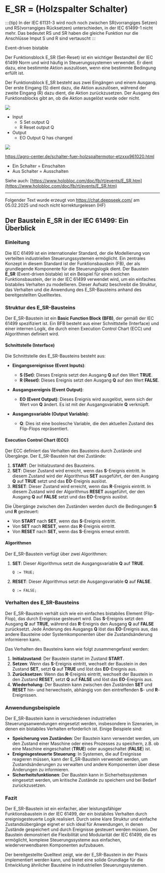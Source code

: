 # E\_SR = (Holzspalter Schalter)

:::{tip}
In der IEC 61131-3 wird noch noch zwischen SR(vorrangiges Setzen) und RS(vorrangiges Rücksetzen) unterschieden, in der IEC 61499-1 nicht mehr. Das bedeutet RS und SR haben die gleiche Funktion nur die Anschlüsse Imput S und R sind vertauscht
:::

Event-driven bistable

Der Funktionsblock E\_SR (Set-Reset) ist ein wichtiger Bestandteil der IEC 61499 Norm und wird häufig in Steuerungssystemen verwendet. Er dient dazu, eine bestimmte Aktion auszulösen, wenn eine bestimmte Bedingung erfüllt ist.

Der Funktionsblock E\_SR besteht aus zwei Eingängen und einem Ausgang. Der erste Eingang (S) dient dazu, die Aktion auszulösen, während der zweite Eingang (R) dazu dient, die Aktion zurückzusetzen. Der Ausgang des Funktionsblocks gibt an, ob die Aktion ausgelöst wurde oder nicht.

![](https://user-images.githubusercontent.com/113907528/204904299-a6a3580a-42b4-4ea9-80c9-52b38b2d002b.png)

*   Input
    *   S Set output Q
    *   R Reset output Q
*   Output
    *   EO Output Q has changed

![](https://agro-center.de/out/pictures/master/product/1/ETZXXX961020_1.jpg)

https://agro-center.de/schalter-fuer-holzspaltermotor-etzxxx961020.html

*   Ein Schalter = Einschalten
*   Aus Schalter = Ausschalten

Siehe auch: \[https://www.holobloc.com/doc/fb/rt/events/E_SR.htm](https://www.holobloc.com/doc/fb/rt/events/E_SR.htm)


* * * * * * * * * *

Folgender Text wurde erzeugt von <https://chat.deepseek.com/> am 05.02.2025 und noch nicht korrekturgelesen (HF)

## Der Baustein E_SR in der IEC 61499: Ein Überblick

### Einleitung

Die IEC 61499 ist ein internationaler Standard, der die Modellierung von verteilten industriellen Steuerungssystemen ermöglicht. Ein zentrales Konzept in diesem Standard ist der Funktionsbaustein (FB), der als grundlegende Komponente für die Steuerungslogik dient. Der Baustein **E_SR** (Event-driven bistable) ist ein Beispiel für einen solchen Funktionsbaustein, der in der IEC 61499 verwendet wird, um ein einfaches bistabiles Verhalten zu modellieren. Dieser Aufsatz beschreibt die Struktur, das Verhalten und die Anwendung des E_SR-Bausteins anhand des bereitgestellten Quelltextes.

### Struktur des E_SR-Bausteins

Der E_SR-Baustein ist ein **Basic Function Block (BFB)**, der gemäß der IEC 61499 spezifiziert ist. Ein BFB besteht aus einer Schnittstelle (Interface) und einer internen Logik, die durch einen Execution Control Chart (ECC) und Algorithmen definiert wird.

#### Schnittstelle (Interface)

Die Schnittstelle des E_SR-Bausteins besteht aus:

- **Eingangsereignisse (Event Inputs)**:
  - **S (Set)**: Dieses Ereignis setzt den Ausgang **Q** auf den Wert **TRUE**.
  - **R (Reset)**: Dieses Ereignis setzt den Ausgang **Q** auf den Wert **FALSE**.

- **Ausgangsereignis (Event Output)**:
  - **EO (Event Output)**: Dieses Ereignis wird ausgelöst, wenn sich der Wert von **Q** ändert. Es ist mit der Ausgangsvariable **Q** verknüpft.

- **Ausgangsvariable (Output Variable)**:
  - **Q**: Dies ist eine boolesche Variable, die den aktuellen Zustand des Flip-Flops repräsentiert.

#### Execution Control Chart (ECC)

Der ECC definiert das Verhalten des Bausteins durch Zustände und Übergänge. Der E_SR-Baustein hat drei Zustände:

1. **START**: Der Initialzustand des Bausteins.
2. **SET**: Dieser Zustand wird erreicht, wenn das **S**-Ereignis eintritt. In diesem Zustand wird der Algorithmus **SET** ausgeführt, der den Ausgang **Q** auf **TRUE** setzt und das **EO**-Ereignis auslöst.
3. **RESET**: Dieser Zustand wird erreicht, wenn das **R**-Ereignis eintritt. In diesem Zustand wird der Algorithmus **RESET** ausgeführt, der den Ausgang **Q** auf **FALSE** setzt und das **EO**-Ereignis auslöst.

Die Übergänge zwischen den Zuständen werden durch die Bedingungen **S** und **R** gesteuert:

- Von **START** nach **SET**, wenn das **S**-Ereignis eintritt.
- Von **SET** nach **RESET**, wenn das **R**-Ereignis eintritt.
- Von **RESET** nach **SET**, wenn das **S**-Ereignis erneut eintritt.

#### Algorithmen

Der E_SR-Baustein verfügt über zwei Algorithmen:

1. **SET**: Dieser Algorithmus setzt die Ausgangsvariable **Q** auf **TRUE**.
   ```structured-text
   Q := TRUE;
   ```

2. **RESET**: Dieser Algorithmus setzt die Ausgangsvariable **Q** auf **FALSE**.
   ```structured-text
   Q := FALSE;
   ```

### Verhalten des E_SR-Bausteins

Der E_SR-Baustein verhält sich wie ein einfaches bistabiles Element (Flip-Flop), das durch Ereignisse gesteuert wird. Das **S**-Ereignis setzt den Ausgang **Q** auf **TRUE**, während das **R**-Ereignis den Ausgang **Q** auf **FALSE** zurücksetzt. Jede Änderung des Ausgangs **Q** löst das **EO**-Ereignis aus, das andere Bausteine oder Systemkomponenten über die Zustandsänderung informieren kann.

Das Verhalten des Bausteins kann wie folgt zusammengefasst werden:

1. **Initialzustand**: Der Baustein startet im Zustand **START**.
2. **Setzen**: Wenn das **S**-Ereignis eintritt, wechselt der Baustein in den Zustand **SET**, setzt **Q** auf **TRUE** und löst das **EO**-Ereignis aus.
3. **Zurücksetzen**: Wenn das **R**-Ereignis eintritt, wechselt der Baustein in den Zustand **RESET**, setzt **Q** auf **FALSE** und löst das **EO**-Ereignis aus.
4. **Wiederholung**: Der Baustein kann zwischen den Zuständen **SET** und **RESET** hin- und herwechseln, abhängig von den eintreffenden **S**- und **R**-Ereignissen.

### Anwendungsbeispiele

Der E_SR-Baustein kann in verschiedenen industriellen Steuerungsanwendungen eingesetzt werden, insbesondere in Szenarien, in denen ein bistabiles Verhalten erforderlich ist. Einige Beispiele sind:

- **Speicherung von Zuständen**: Der Baustein kann verwendet werden, um den Zustand einer Maschine oder eines Prozesses zu speichern, z.B. ob eine Maschine eingeschaltet (**TRUE**) oder ausgeschaltet (**FALSE**) ist.
- **Ereignisgesteuerte Steuerung**: In Systemen, die auf Ereignisse reagieren müssen, kann der E_SR-Baustein verwendet werden, um Zustandsänderungen zu verwalten und andere Komponenten über diese Änderungen zu informieren.
- **Sicherheitsfunktionen**: Der Baustein kann in Sicherheitssystemen eingesetzt werden, um kritische Zustände zu speichern und bei Bedarf zurückzusetzen.

### Fazit

Der E_SR-Baustein ist ein einfacher, aber leistungsfähiger Funktionsbaustein in der IEC 61499, der ein bistabiles Verhalten durch ereignisgesteuerte Logik realisiert. Durch seine klare Struktur und einfache Zustandsübergänge eignet er sich ideal für Anwendungen, in denen Zustände gespeichert und durch Ereignisse gesteuert werden müssen. Der Baustein demonstriert die Flexibilität und Modularität der IEC 61499, die es ermöglicht, komplexe Steuerungssysteme aus einfachen, wiederverwendbaren Komponenten aufzubauen.

Der bereitgestellte Quelltext zeigt, wie der E_SR-Baustein in der Praxis implementiert werden kann, und bietet eine solide Grundlage für die Entwicklung ähnlicher Bausteine in industriellen Steuerungssystemen.
